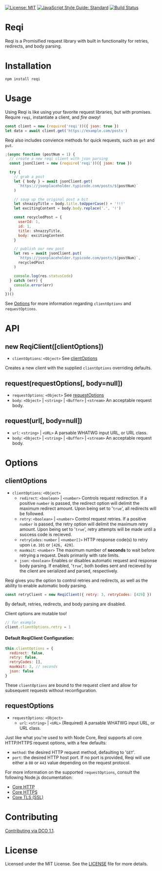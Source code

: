 [![License: MIT](https://img.shields.io/badge/license-MIT-blue)](https://opensource.org/licenses/MIT)
[![JavaScript Style Guide: Standard](https://img.shields.io/badge/code_style-standard-brightgreen.svg)](https://standardjs.com/ 'JavaScript Standard Style')
[![Build Status](https://travis-ci.com/mster/reqi.svg?token=4xBzyUwuupupQsaATYQA&branch=master)](https://travis-ci.org/mster/reqi)

# Reqi

Reqi is a Promisified request library with built in functionality for retries, redirects, and body parsing.

# Installation

`npm install reqi`

# Usage

Using Reqi is like using your favorite request libraries, but with promises. Require `reqi`, instantiate a client, and _fire away_!

```javascript
const client = new (require('reqi'))({ json: true })
let data = await client.get('https://example.com/posts')
```

Reqi also includes convience methods for quick requests, such as `get` and `put`.

```javascript
;(async function (postNum = 1) {
  // create a new reqi client with json parsing
  const jsonClient = new (require('reqi'))({ json: true })

  try {
    // grab a post
    let { body } = await jsonClient.get(
      `https://jsonplaceholder.typicode.com/posts/${postNum}`
    )

    // soup up the original post a bit
    let shnazzyTitle = body.title.toUpperCase() + '!!!'
    let excitingContent = body.body.replace('.', '!')

    const recycledPost = {
      userId: 1,
      id: 1,
      title: shnazzyTitle,
      body: excitingContent
    }

    // publish our new post
    let res = await jsonClient.put(
      `https://jsonplaceholder.typicode.com/posts/${postNum}`,
      recycledPost
    )

    console.log(res.statusCode)
  } catch (err) {
    console.error(err)
  }
})()
```

See [Options](#options) for more information regarding `clientOptions` and `requestOptions`.

# API

## new ReqiClient([clientOptions])

- `clientOptions`: `<Object>` See [clientOptions](#clientOptions)

Creates a new client with the supplied `clientOptions` overriding defaults.

## request(requestOptions[, body=null])

- `requestOptions`: `<Object>` See [requestOptions](#requestOptions)
- `body`: `<Object>` | `<string>` | `<Buffer>` | `<stream>` An acceptable request body.

## request(url[, body=null])

- `url`: `<string>` | `<URL>` A parsable WHATWG input URL, or URL class.
- `body`: `<Object>` | `<string>` | `<Buffer>` | `<stream>` An acceptable request body.

# Options

## clientOptions

- `clientOptions`: `<Object>`
  - `redirect`: `<boolean>` | `<number>` Controls request redirection. If a positive `number` is passed, the redirect option will delimit the maximum redirect amount. Upon being set to '`true`', all redirects will be followed.
  - `retry`: `<boolean>` | `<number>` Control request retries. If a positive `number` is passed, the retry option will delimit the maximum retry amount. Upon being set to '`true`', retry attempts will be made until a success code is recieved.
  - `retryCodes`: `number` | `<number[]>` HTTP response code(s) to retry upon i.e. `101` or `[426, 429]`.
  - `maxWait`: `<number>` The maximum number of **seconds** to wait before retrying a request. Deals primarily with rate limits.
  - `json`: `<boolean>` Enables or disables automatic request and response body parsing. If enabled, '`true`', both bodies sent and recieved by the client are serialized and parsed, respectively.

Reqi gives you the option to control retries and redirects, as well as the ability to enable automatic body parsing.

```javascript
const retryClient = new ReqiClient({ retry: 3, retryCodes: [429] })
```

By default, retries, redirects, and body parsing are disabled.

Client options are mutable too!

```javascript
// for example
client.clientOptions.retry = 1
```

#### Default ReqiClient Configuration:

```javascript
this.clientOptions = {
  redirect: false,
  retry: false,
  retryCodes: [],
  maxWait: 3, // seconds
  json: false
}
```

These `clientOptions` are bound to the request client and allow for subsequent requests without reconfiguration.

## requestOptions

- `requestOptions`: `<Object>`
  - `url`: `<string>` | `<URL>` (Required) A parsable WHATWG input URL, or URL class.

Just like what you're used to with Node Core, Reqi supports all core HTTP/HTTPS request options, with a few defaults:

- `method`: the desired HTTP request method, defaulting to '`GET`'.
- `port`: the desired HTTP host port. If no port is provided, Reqi will use either a `80` or `443` value depending on the request protocol.

For more information on the supported `requestOptions`, consult the following Node.js documentation:

- [Core HTTP](https://nodejs.org/api/http.html#http_http_request_url_options_callback)
- [Core HTTPS](https://nodejs.org/api/https.html#https_https_request_url_options_callback)
- [Core TLS (SSL)](https://nodejs.org/api/tls.html#tls_tls_connect_options_callback)

# Contributing

[Contributing via DCO 1.1](https://github.com/mster/reqi/blob/v1.0.2/contributing.md).

# License

Licensed under the MIT License. See the [LICENSE](https://github.com/mster/reqi/blob/v1.0.2/LICENSE) file for more details.
